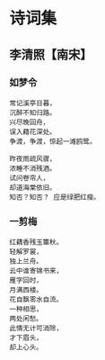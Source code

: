 # 诗词集

## 李清照【南宋】

### 如梦令

```
常记溪亭日暮，  
沉醉不知归路。  
兴尽晚回舟，  
误入藉花深处。  
争渡，争渡，惊起一滩鸥鹭。
```

```
昨夜雨疏风骤，  
浓睡不消残酒。  
试问卷帘人，  
却道海棠依旧。  
知否？知否？ 应是绿肥红瘦。
```

### 一剪梅

```
红藕香残玉簟秋。  
轻解罗裳，  
独上兰舟。  
云中谁寄锦书来，  
雁字回时，  
月满西楼。  
花自飘零水自流。  
一种相思，  
两处闲愁。  
此情无计可消除，  
才下眉头，  
却上心头。
```